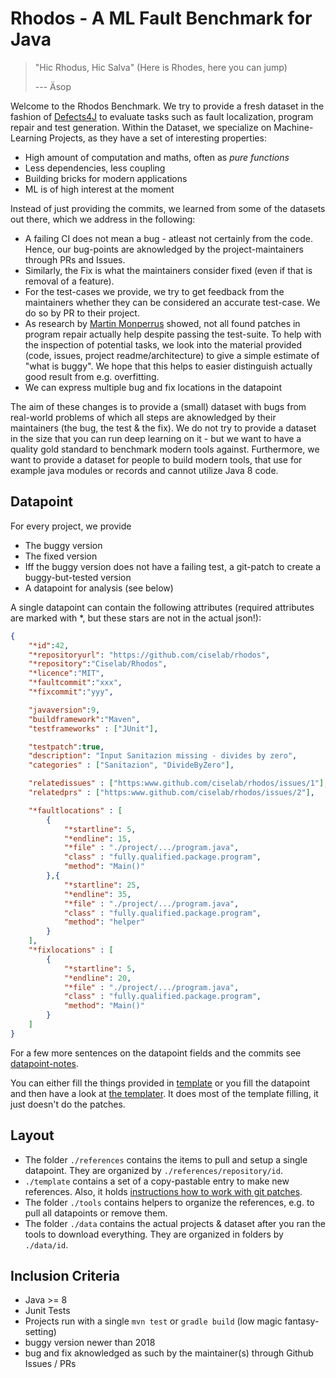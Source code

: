 # Rhodos - A ML Fault Benchmark for Java

> "Hic Rhodus, Hic Salva"
> (Here is Rhodes, here you can jump)
> 
> --- Äsop

Welcome to the Rhodos Benchmark. 
We try to provide a fresh dataset in the fashion of [Defects4J](https://github.com/rjust/defects4j) to evaluate tasks such as fault localization, program repair and test generation.
Within the Dataset, we specialize on Machine-Learning Projects, as they have a set of interesting properties: 

- High amount of computation and maths, often as *pure functions* 
- Less dependencies, less coupling
- Building bricks for modern applications
- ML is of high interest at the moment

Instead of just providing the commits, we learned from some of the datasets out there, which we address in the following: 

- A failing CI does not mean a bug - atleast not certainly from the code. Hence, our bug-points are aknowledged by the project-maintainers through PRs and Issues.
- Similarly, the Fix is what the maintainers consider fixed (even if that is removal of a feature).
- For the test-cases we provide, we try to get feedback from the maintainers whether they can be considered an accurate test-case. We do so by PR to their project.  
- As research by [Martin Monperrus](https://link.springer.com/article/10.1007/s10664-016-9470-4) showed, not all found patches in program repair actually help despite passing the test-suite. 
  To help with the inspection of potential tasks, we look into the material provided (code, issues, project readme/architecture) to give a simple estimate of "what is buggy".
  We hope that this helps to easier distinguish actually good result from e.g. overfitting.
- We can express multiple bug and fix locations in the datapoint

The aim of these changes is to provide a (small) dataset with bugs from real-world problems of which all steps are aknowledged by their maintainers (the bug, the test & the fix).
We do not try to provide a dataset in the size that you can run deep learning on it - but we want to have a quality gold standard to benchmark modern tools against.
Furthermore, we want to provide a dataset for people to build modern tools, that use for example java modules or records and cannot utilize Java 8 code. 

## Datapoint 

For every project, we provide 

- The buggy version
- The fixed version
- Iff the buggy version does not have a failing test, a git-patch to create a buggy-but-tested version
- A datapoint for analysis (see below)

A single datapoint can contain the following attributes (required attributes are marked with *, but these stars are not in the actual json!): 

```JSON
{
    "*id":42,
    "*repositoryurl": "https://github.com/ciselab/rhodos",
    "*repository":"Ciselab/Rhodos",
    "*licence":"MIT",
    "*faultcommit":"xxx",
    "*fixcommit":"yyy",

    "javaversion":9,
    "buildframework":"Maven",
    "testframeworks" : ["JUnit"],

    "testpatch":true,
    "description": "Input Sanitazion missing - divides by zero",
    "categories" : ["Sanitazion", "DivideByZero"], 

    "relatedissues" : ["https:www.github.com/ciselab/rhodos/issues/1"],
    "relatedprs" : ["https:www.github.com/ciselab/rhodos/issues/2"],

    "*faultlocations" : [
        {
            "*startline": 5,
            "*endline": 15,
            "*file" : "./project/.../program.java",
            "class" : "fully.qualified.package.program",
            "method": "Main()"
        },{
            "*startline": 25,
            "*endline": 35,
            "*file" : "./project/.../program.java",
            "class" : "fully.qualified.package.program",
            "method": "helper"
        }
    ],
    "*fixlocations" : [
        {
            "*startline": 5,
            "*endline": 20,
            "*file" : "./project/.../program.java",
            "class" : "fully.qualified.package.program",
            "method": "Main()"
        }
    ]
}
```

For a few more sentences on the datapoint fields and the commits see [datapoint-notes](./template/datapoint-notes.md).

You can either fill the things provided in [template](./template) or you fill the datapoint and then have a look at [the templater](./tools/templater).
It does most of the template filling, it just doesn't do the patches.

## Layout 

- The folder `./references` contains the items to pull and setup a single datapoint. They are organized by `./references/repository/id`.
- `./template` contains a set of a copy-pastable entry to make new references. Also, it holds [instructions how to work with git patches](./template/git-helpers.md).
- The folder `./tools` contains helpers to organize the references, e.g. to pull all datapoints or remove them.
- The folder `./data` contains the actual projects & dataset after you ran the tools to download everything. They are organized in folders by `./data/id`. 

## Inclusion Criteria 

- Java >= 8 
- Junit Tests 
- Projects run with a single `mvn test` or `gradle build` (low magic fantasy-setting)
- buggy version newer than 2018
- bug and fix aknowledged as such by the maintainer(s) through Github Issues / PRs 